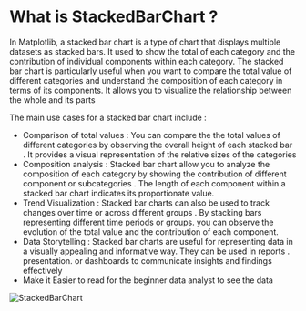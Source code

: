 # What is StackedBarChart ?
In Matplotlib, a stacked bar chart is a type of chart that displays multiple datasets as stacked bars. It used to show the total
of each category and the contribution of individual components within each category. The stacked bar chart is particularly useful when
you want to compare the total value of different categories and understand the composition of each category in terms of its components. It
allows you to visualize the relationship between the whole and its parts 

The main use cases for a stacked bar chart include :
- Comparison of total values : You can compare the the total values of different categories by observing the overall height of each stacked
  bar . It provides a visual representation of the relative sizes of the categories
- Composition analysis : Stacked bar chart allow you to analyze the composition of each category by showing the contribution of different
  component or subcategories . The length of each component within a stacked bar chart indicates its proportionate value.
- Trend Visualization : Stacked bar charts can also be used to track changes over time or across different groups . By stacking bars
  representing different time periods or groups. you can observe the evolution of the total value and the contribution of each component.
- Data Storytelling : Stacked bar charts are useful for representing data in a visually appealing and informative way.
  They can be used in reports . presentation. or dashboards to communicate insights and findings effectively
- Make it Easier to read for the beginner data analyst to see the data



![StackedBarChart](https://github.com/rifqanzalbina/matplotlib-Py/assets/124742008/8e472931-0094-4f26-aeba-3b7839571eae)



